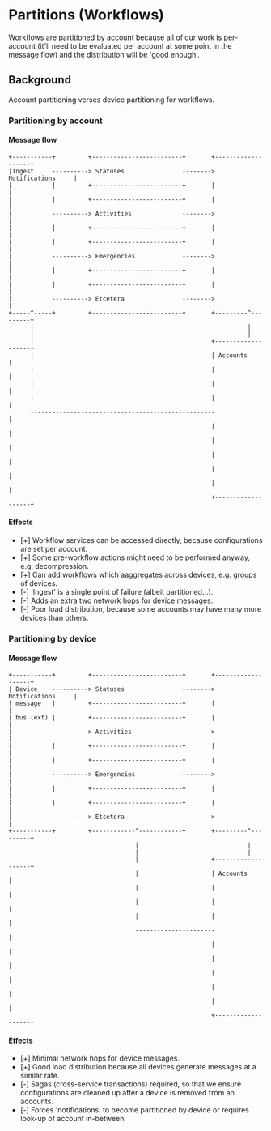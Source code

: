 # Partitions (Workflows)

Workflows are partitioned by account because all of our work is per-account (it'll need to be evaluated per account at some point in the message flow) and the distribution will be 'good enough'.

## Background

Account partitioning verses device partitioning for workflows.

### Partitioning by account

#### Message flow

```none
+-----------+         +-------------------------+       +-------------------+
|Ingest     ----------> Statuses                --------> Notifications     |
|           |         +-------------------------+       |                   |
|           |         +-------------------------+       |                   |
|           ----------> Activities              -------->                   |
|           |         +-------------------------+       |                   |
|           |         +-------------------------+       |                   |
|           ----------> Emergencies             -------->                   |
|           |         +-------------------------+       |                   |
|           |         +-------------------------+       |                   |
|           ----------> Etcetera                -------->                   |
+-----^-----+         +-------------------------+       +---------^---------+
      |                                                           |          
      |                                                           |          
      |                                                 +-------------------+
      |                                                 | Accounts          |
      |                                                 |                   |
      |                                                 |                   |
      |                                                 |                   |
      ---------------------------------------------------                   |
                                                        |                   |
                                                        |                   |
                                                        |                   |
                                                        |                   |
                                                        |                   |
                                                        +-------------------+
```

#### Effects

* [+] Workflow services can be accessed directly,
    because configurations are set per account.  
* [+] Some pre-workflow actions might need to be performed anyway, e.g. decompression.
* [+] Can add workflows which aaggregates across devices, e.g. groups of devices.
* [-] 'Ingest' is a single point of failure (albeit partitioned...).
* [-] Adds an extra two network hops for device messages.
* [-] Poor load distribution,
    because some accounts may have many more devices than others.

### Partitioning by device

#### Message flow

```none
+-----------+         +-------------------------+       +-------------------+
| Device    ----------> Statuses                --------> Notifications     |
| message   |         +-------------------------+       |                   |
| bus (ext) |         +-------------------------+       |                   |
|           ----------> Activities              -------->                   |
|           |         +-------------------------+       |                   |
|           |         +-------------------------+       |                   |
|           ----------> Emergencies             -------->                   |
|           |         +-------------------------+       |                   |
|           |         +-------------------------+       |                   |
|           ----------> Etcetera                -------->                   |
+-----------+         +------------^------------+       +---------^---------+
                                   |                              |          
                                   |                              |          
                                   |                    +-------------------+
                                   |                    | Accounts          |
                                   |                    |                   |
                                   |                    |                   |
                                   |                    |                   |
                                   ----------------------                   |
                                                        |                   |
                                                        |                   |
                                                        |                   |
                                                        |                   |
                                                        |                   |
                                                        +-------------------+
```

#### Effects

* [+] Minimal network hops for device messages.
* [+] Good load distribution because all devices generate messages at a similar rate.
* [-] Sagas (cross-service transactions) required,
  so that we ensure configurations are cleaned up after a device is removed from an accounts.
* [-] Forces 'notifications' to become partitioned by device or
    requires look-up of account in-between.